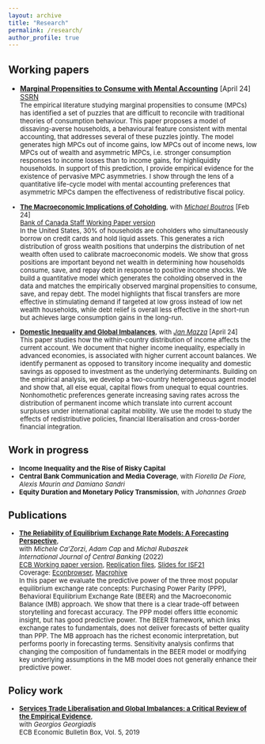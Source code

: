 ```yaml
---
layout: archive
title: "Research"
permalink: /research/
author_profile: true
---
```


## Working papers
- [**Marginal Propensities to Consume with Mental Accounting**](https://andrejmijakovic.github.io/assets/draft_mpc_apr24.pdf) [April 24] <br/>
    [SSRN](https://papers.ssrn.com/sol3/papers.cfm?abstract_id=4603292) <br/>
    <font size="2" class="line-spacing"> The empirical literature studying marginal propensities to consume (MPCs) has identified a set of puzzles that are difficult to reconcile with traditional theories of consumption behaviour. This paper proposes a model of dissaving-averse households, a behavioural feature consistent with mental accounting, that addresses several of these puzzles jointly. The model generates high MPCs out of income gains, low MPCs out of income news, low MPCs out of wealth and asymmetric MPCs, i.e. stronger consumption responses to income losses than to income gains, for highliquidity households. In support of this prediction, I provide empirical evidence for the existence of pervasive MPC asymmetries. I show through the lens of a quantitative life-cycle model with mental accounting preferences that asymmetric MPCs dampen the effectiveness of redistributive fiscal policy.<font>

- [**The Macroeconomic Implications of Coholding**](https://andrejmijakovic.github.io/assets/draft_mprd_feb24.pdf), with [*Michael Boutros*](https://michaelboutros.com/) [Feb 24] <br/>
  [Bank of Canada Staff Working Paper version](https://www.bankofcanada.ca/wp-content/uploads/2024/05/swp2024-16.pdf) <br/>
    <font size="2"> In the United States, 30% of households are coholders who simultaneously borrow on credit cards and hold liquid assets. This generates a rich distribution of gross wealth positions that underpins the distribution of net wealth often used to calibrate macroeconomic models. We show that gross positions are important beyond net wealth in determining how households consume, save, and repay debt in response to positive income shocks. We build a quantitative model which generates the coholding observed in the data and matches the empirically observed marginal propensities to consume, save, and repay debt. The model highlights that fiscal transfers are more effective in stimulating demand if targeted at low gross instead of low net wealth households, while debt relief is overall less effective in the short-run but achieves large consumption gains in the long-run.<font>

- [**Domestic Inequality and Global Imbalances**](https://andrejmijakovic.github.io/assets/mazza_mijakovic_inequality_imbalances_apr24.pdf), with [*Jan Mazza*](https://www.janmazza.com/) [April 24] <br/>
    <font size="2"> This paper studies how the within-country distribution of income affects the current account. We document that higher income inequality, especially in advanced economies, is associated with higher current account balances. We identify permanent as opposed to transitory income inequality and domestic savings as opposed to investment as the underlying determinants. Building on the empirical analysis, we develop a two-country heterogeneous agent model and show that, all else equal, capital flows from unequal to equal countries. Nonhomothetic preferences generate increasing saving rates across the distribution of permanent income which translate into current account surpluses under international capital mobility. We use the model to study the effects of redistributive policies, financial liberalisation and cross-border financial integration.<font>

## Work in progress
- **Income Inequality and the Rise of Risky Capital**
- **Central Bank Communication and Media Coverage**, with *Fiorella De Fiore, Alexis Maurin and Damiano Sandri*
- **Equity Duration and Monetary Policy Transmission**, with *Johannes Graeb*

## Publications
- [**The Reliability of Equilibrium Exchange Rate Models: A Forecasting Perspective**](https://www.ijcb.org/journal/ijcb22q3a6.pdf),   
with *Michele Ca’Zorzi*, *Adam Cap* and *Michal Rubaszek*   
*International Journal of Central Banking* (2022)     
  [ECB Working paper version](https://www.ecb.europa.eu/pub/pdf/scpwps/ecb.wp2358~4382d88430.en.pdf), 
  [Replication files](https://web.sgh.waw.pl/~mrubas/Publications/MatlabReplicationCodesEER.zip), 
  [Slides for ISF21](https://andrejmijakovic.github.io/assets/slides_ISF21.pdf)   
  Coverage: [Econbrowser](http://econbrowser.com/archives/2020/02/guest-contribution-the-predictive-power-of-equilibrium-exchange-rates), [Macrohive](https://macrohive.com/deep-dives/which-fx-valuation-models-work-best/) <br/>
    <font size="2">In this paper we evaluate the predictive power of the three most popular equilibrium exchange rate concepts: Purchasing Power Parity (PPP), Behavioral Equilibrium Exchange Rate (BEER) and the Macroeconomic Balance (MB) approach. We show that there is a clear trade-off between storytelling and forecast accuracy. The PPP model offers little economic insight, but has good predictive power. The BEER framework, which links exchange rates to fundamentals, does not deliver forecasts of better quality than PPP. The MB approach has the richest economic interpretation, but performs poorly in forecasting terms. Sensitivity analysis confirms that changing the composition of fundamentals in the BEER model or modifying key underlying assumptions in the MB model does not generally enhance their predictive power.<font>

## Policy work
- [**Services Trade Liberalisation and Global Imbalances: a Critical Review of the Empirical Evidence**](https://www.ecb.europa.eu/pub/economic-bulletin/focus/2019/html/ecb.ebbox201905_02~84aa884ddf.en.html),  
 with *Georgios Georgiadis*  
  ECB Economic Bulletin Box, Vol. 5, 2019    